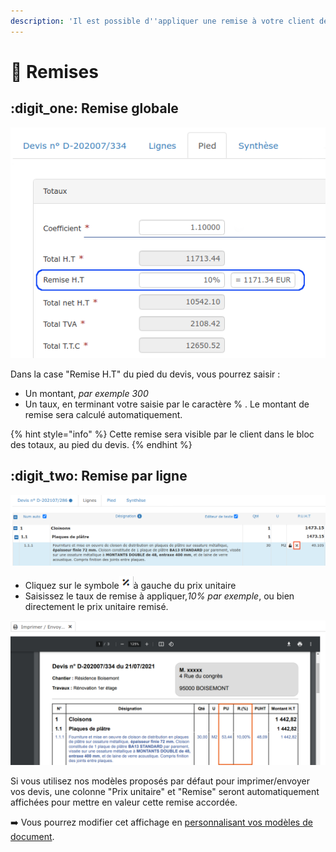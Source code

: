 ```yaml
---
description: 'Il est possible d''appliquer une remise à votre client de plusieurs manières :'
---
```


# 📎 Remises

## :digit_one: Remise globale

![](../../../.gitbook/assets/screenshot-34c-.png)

Dans la case "Remise H.T" du pied du devis, vous pourrez saisir :

* Un montant, _par exemple 300_
* Un taux, en terminant votre saisie par le caractère % . Le montant de remise sera calculé automatiquement.

{% hint style="info" %}
Cette remise sera visible par le client dans le bloc des totaux, au pied du devis.
{% endhint %}

## :digit_two: Remise par ligne

![](../../../.gitbook/assets/screenshot-61-copie-.png)

* Cliquez sur le symbole![](../../../.gitbook/assets/screenshot-34b-.png)à gauche du prix unitaire
*   Saisissez le taux de remise à appliquer,_10% par exemple_, ou bien directement le prix unitaire remisé.



![](../../../.gitbook/assets/screenshot-31-.png)

Si vous utilisez nos modèles proposés par défaut pour imprimer/envoyer vos devis, une colonne "Prix unitaire" et "Remise" seront automatiquement affichées pour mettre en valeur cette remise accordée.

:arrow_right: Vous pourrez modifier cet affichage en [personnalisant vos modèles de document](../../modeles-de-document.md).
